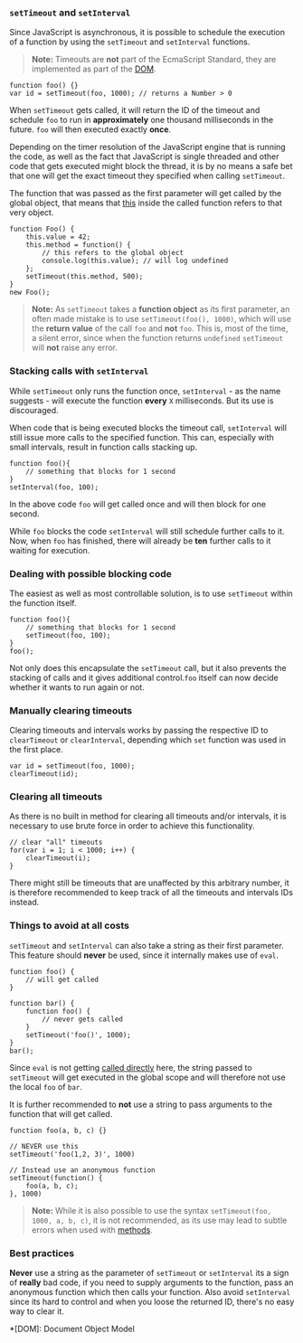 ### `setTimeout` and `setInterval`

Since JavaScript is asynchronous, it is possible to schedule the execution of a 
function by using the `setTimeout` and `setInterval` functions.

> **Note:** Timeouts are **not** part of the EcmaScript Standard, they are
> implemented as part of the [DOM][1].

    function foo() {}
    var id = setTimeout(foo, 1000); // returns a Number > 0

When `setTimeout` gets called, it will return the ID of the timeout and schedule
`foo` to run in **approximately** one thousand milliseconds in the future. 
`foo` will then executed exactly **once**.

Depending on the timer resolution of the JavaScript engine that is running the 
code, as well as the fact that JavaScript is single threaded and other code that 
gets executed might block the thread, it is by no means a safe bet that one will 
get the exact timeout they specified when calling `setTimeout`.

The function that was passed as the first parameter will get called by the
global object, that means that [this](#this) inside the called function refers 
to that very object.

    function Foo() {
        this.value = 42;
        this.method = function() {
            // this refers to the global object
            console.log(this.value); // will log undefined
        };
        setTimeout(this.method, 500);
    }
    new Foo();


> **Note:** As `setTimeout` takes a **function object** as its first parameter, an
> often made mistake is to use `setTimeout(foo(), 1000)`, which will use the 
> **return value** of the call `foo` and **not** `foo`. This is, most of the time, 
> a silent error, since when the function returns `undefined` `setTimeout` will 
> **not** raise any error.

### Stacking calls with `setInterval`

While `setTimeout` only runs the function once, `setInterval` - as the name 
suggests - will execute the function **every** `X` milliseconds. But its use is 
discouraged. 

When code that is being executed blocks the timeout call, `setInterval` will 
still issue more calls to the specified function. This can, especially with small
intervals, result in function calls stacking up.

    function foo(){
        // something that blocks for 1 second
    }
    setInterval(foo, 100);

In the above code `foo` will get called once and will then block for one second.

While `foo` blocks the code `setInterval` will still schedule further calls to
it. Now, when `foo` has finished, there will already be **ten** further calls to
it waiting for execution.

### Dealing with possible blocking code

The easiest as well as most controllable solution, is to use `setTimeout` within
the function itself.

    function foo(){
        // something that blocks for 1 second
        setTimeout(foo, 100);
    }
    foo();

Not only does this encapsulate the `setTimeout` call, but it also prevents the
stacking of calls and it gives additional control.`foo` itself can now decide 
whether it wants to run again or not.

### Manually clearing timeouts

Clearing timeouts and intervals works by passing the respective ID to
`clearTimeout` or `clearInterval`, depending which `set` function was used in
the first place.

    var id = setTimeout(foo, 1000);
    clearTimeout(id);

### Clearing all timeouts

As there is no built in method for clearing all timeouts and/or intervals, 
it is necessary to use brute force in order to achieve this functionality.

    // clear "all" timeouts
    for(var i = 1; i < 1000; i++) {
        clearTimeout(i);
    }

There might still be timeouts that are unaffected by this arbitrary number, it
is therefore recommended to keep track of all the timeouts and intervals IDs
instead.

### Things to avoid at all costs

`setTimeout` and `setInterval` can also take a string as their first parameter.
This feature should **never** be used, since it internally makes use of `eval`.

    function foo() {
        // will get called
    }

    function bar() {
        function foo() {
            // never gets called
        }
        setTimeout('foo()', 1000);
    }
    bar();

Since `eval` is not getting [called directly](#eval) here, the string passed to
`setTimeout` will get executed in the global scope and will therefore not use 
the local `foo` of `bar`.

It is further recommended to **not** use a string to pass arguments to the
function that will get called. 

    function foo(a, b, c) {}
    
    // NEVER use this
    setTimeout('foo(1,2, 3)', 1000)

    // Instead use an anonymous function
    setTimeout(function() {
        foo(a, b, c);
    }, 1000)

> **Note:** While it is also possible to use the syntax 
> `setTimeout(foo, 1000, a, b, c)`, it is not recommended, as its use may lead
> to subtle errors when used with [methods](#this).

### Best practices

**Never** use a string as the parameter of `setTimeout` or `setInterval` its a
sign of **really** bad code, if you need to supply arguments to the function,
pass an anonymous function which then calls your function. Also avoid
`setInterval` since its hard to control and when you loose the returned ID,
there's no easy way to clear it.

[1]: http://en.wikipedia.org/wiki/Document_Object_Model 
*[DOM]: Document Object Model

